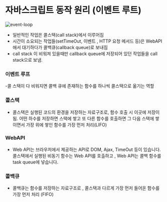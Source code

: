 # 자바스크립트 동작 원리 (이벤트 루트)

![event-loop](https://github.com/Kiminwoo/front-cs/blob/main/img/javascript-eventloop.gif)

- 일반적인 작업은 콜스택(call stack)에서 이루어짐
- 시간이 소요되는 작업들(setTimeOut, 이벤트 , HTTP 요청 메서드 등)은 WebAPI애서 대기하다가 콜백큐(callback queue)로 보내짐
- call stack 이 비워져 있을때만 callback queue에 저장되어 있던 작업들을 call stack으로 보냄.

### 이벤트 루프 

-콜 스택이 다 비워지면 콜백 큐에 존재하는 함수를 하나씩 콜스택으로 옮기는 역할

### 콜스택

- 콜스택은 실행된 코드의 환경을 저장하는 자료구조로, 함수 호출 시 이곳에 저장이 됨. 어떤 하수를 저장하면 스택에 쌓고 또 다른 함수를 호출하면 그 다음 스택에 쌓이면서 가장 위에 쌓인 함수를 가장 먼저 처리(LIFO)

### WebAPI

- Web API는 브라우저에서 제공하는 API로 DOM, Ajax, TimeOut 등이 있습니다. 콜스택에서 실행된 비동기 함수는 Web API를 호출하고 , Web API는 콜백 함수를 task queue에 넣습니다.

### 콜백큐

- 콜백큐는 함수를 저장하는 자료구조로 , 콜스택과 다르게 가장 먼저 들어온 함수를 가장 먼저 처리 (FIFO)